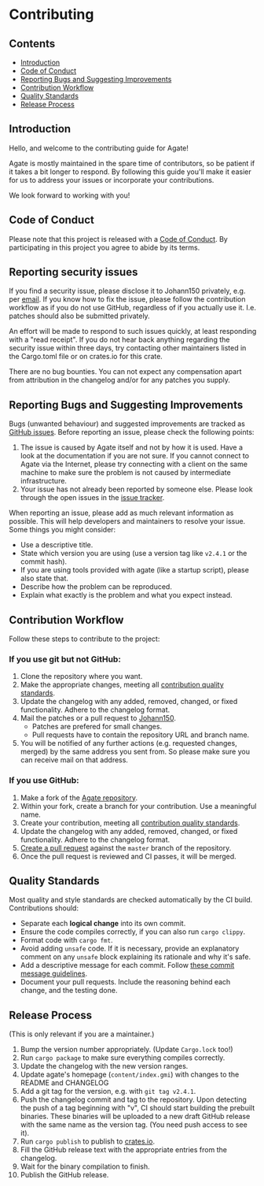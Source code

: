 # Contributing

## Contents

- [Introduction](#introduction)
- [Code of Conduct](#code-of-conduct)
- [Reporting Bugs and Suggesting Improvements](#reporting-bugs-and-suggesting-improvements)
- [Contribution Workflow](#contribution-workflow)
- [Quality Standards](#quality-standards)
- [Release Process](#release-process)

## Introduction

Hello, and welcome to the contributing guide for Agate!

Agate is mostly maintained in the spare time of contributors, so be patient if it takes a bit longer to respond.
By following this guide you'll make it easier for us to address your issues or incorporate your contributions.

We look forward to working with you!

## Code of Conduct

Please note that this project is released with a [Code of Conduct](./CODE_OF_CONDUCT.md).
By participating in this project you agree to abide by its terms.

## Reporting security issues

If you find a security issue, please disclose it to Johann150 privately, e.g. per [email](mailto:johann+agate@qwrtqwefsday.eu). If you know how to fix the issue, please follow the contribution workflow as if you do not use GitHub, regardless of if you actually use it. I.e. patches should also be submitted privately.

An effort will be made to respond to such issues quickly, at least responding with a "read receipt". If you do not hear back anything regarding the security issue within three days, try contacting other maintainers listed in the Cargo.toml file or on crates.io for this crate.

There are no bug bounties. You can not expect any compensation apart from attribution in the changelog and/or for any patches you supply.

## Reporting Bugs and Suggesting Improvements

Bugs (unwanted behaviour) and suggested improvements are tracked as [GitHub issues][github-issues].
Before reporting an issue, please check the following points:

1. The issue is caused by Agate itself and not by how it is used.
  Have a look at the documentation if you are not sure.
  If you cannot connect to Agate via the Internet, please try connecting with a client on the same machine to make sure the problem is not caused by intermediate infrastructure.
1. Your issue has not already been reported by someone else.
  Please look through the open issues in the [issue tracker][github-issues].

When reporting an issue, please add as much relevant information as possible.
This will help developers and maintainers to resolve your issue. Some things you might consider:

* Use a descriptive title.
* State which version you are using (use a version tag like `v2.4.1` or the commit hash).
* If you are using tools provided with agate (like a startup script), please also state that.
* Describe how the problem can be reproduced.
* Explain what exactly is the problem and what you expect instead.

[github-issues]: https://github.com/brendanzab/codespan/issues

## Contribution Workflow

Follow these steps to contribute to the project:

### If you use git but not GitHub:

1. Clone the repository where you want.
1. Make the appropriate changes, meeting all [contribution quality standards](#quality-standards).
1. Update the changelog with any added, removed, changed, or fixed functionality. Adhere to the changelog format.
1. Mail the patches or a pull request to [Johann150](mailto:johann+agate@qwertqwefsday.eu).
    - Patches are prefered for small changes.
    - Pull requests have to contain the repository URL and branch name.
1. You will be notified of any further actions (e.g. requested changes, merged) by the same address you sent from. So please make sure you can receive mail on that address.

### If you use GitHub:

1. Make a fork of the [Agate repository][agate-repo].
1. Within your fork, create a branch for your contribution. Use a meaningful name.
1. Create your contribution, meeting all [contribution quality standards](#quality-standards).
1. Update the changelog with any added, removed, changed, or fixed functionality. Adhere to the changelog format.
1. [Create a pull request][create-a-pr] against the `master` branch of the repository.
1. Once the pull request is reviewed and CI passes, it will be merged.

[agate-repo]: https://github.com/mbrubeck/agate
[create-a-pr]: https://help.github.com/articles/creating-a-pull-request-from-a-fork/

## Quality Standards

Most quality and style standards are checked automatically by the CI build.
Contributions should:

- Separate each **logical change** into its own commit.
- Ensure the code compiles correctly, if you can also run `cargo clippy`.
- Format code with `cargo fmt`.
- Avoid adding `unsafe` code.
  If it is necessary, provide an explanatory comment on any `unsafe` block explaining its rationale and why it's safe.
- Add a descriptive message for each commit.
  Follow [these commit message guidelines][commit-messages].
- Document your pull requests.
  Include the reasoning behind each change, and the testing done.

[commit-messages]: https://tbaggery.com/2008/04/19/a-note-about-git-commit-messages.html

## Release Process
(This is only relevant if you are a maintainer.)

1. Bump the version number appropriately. (Update `Cargo.lock` too!)
1. Run `cargo package` to make sure everything compiles correctly.
1. Update the changelog with the new version ranges.
1. Update agate's homepage (`content/index.gmi`) with changes to the README and CHANGELOG
1. Add a git tag for the version, e.g. with `git tag v2.4.1`.
1. Push the changelog commit and tag to the repository.
    Upon detecting the push of a tag beginning with "v", CI should start building the prebuilt binaries.
    These binaries will be uploaded to a new draft GitHub release with the same name as the version tag. (You need push access to see it).
1. Run `cargo publish` to publish to [crates.io](https://crates.io/crates/agate).
1. Fill the GitHub release text with the appropriate entries from the changelog.
1. Wait for the binary compilation to finish.
1. Publish the GitHub release.
